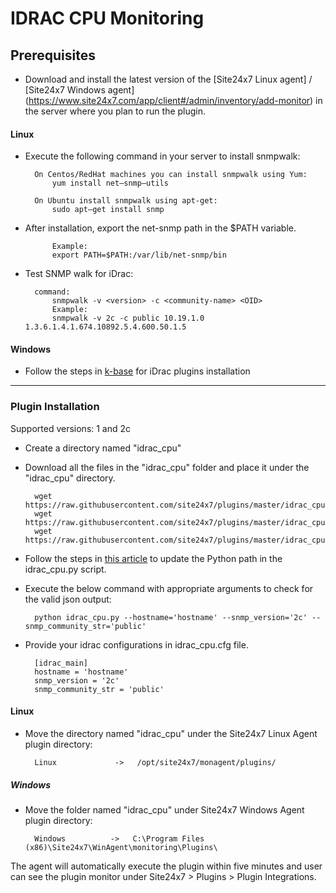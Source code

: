 # IDRAC CPU Monitoring
                                                                                              
## Prerequisites

- Download and install the latest version of the [Site24x7 Linux agent] / [Site24x7 Windows agent] (https://www.site24x7.com/app/client#/admin/inventory/add-monitor) in the server where you plan to run the plugin.

#### Linux 
- Execute the following command in your server to install snmpwalk: 

		On Centos/RedHat machines you can install snmpwalk using Yum:
  			yum install net–snmp–utils

  		On Ubuntu install snmpwalk using apt-get:
  			sudo apt–get install snmp
  
- After installation, export the net-snmp path in the $PATH variable.

    		Example:
  			export PATH=$PATH:/var/lib/net-snmp/bin

- Test SNMP walk for iDrac:
  
  		command:
  			snmpwalk -v <version> -c <community-name> <OID>
        	Example:
  			snmpwalk -v 2c -c public 10.19.1.0 1.3.6.1.4.1.674.10892.5.4.600.50.1.5
		
#### Windows

- Follow the steps in [k-base](https://support.site24x7.com/portal/en/kb/articles/idrac-monitoring-for-windows) for iDrac plugins installation

---

### Plugin Installation  

Supported versions: 1 and 2c

- Create a directory named "idrac_cpu"
      
- Download all the files in the "idrac_cpu" folder and place it under the "idrac_cpu" directory.

		wget https://raw.githubusercontent.com/site24x7/plugins/master/idrac_cpu/idrac_cpu.py
		wget https://raw.githubusercontent.com/site24x7/plugins/master/idrac_cpu/idrac_cpu.cfg
		wget https://raw.githubusercontent.com/site24x7/plugins/master/idrac_cpu/SNMPUtil.py

- Follow the steps in [this article](https://support.site24x7.com/portal/en/kb/articles/updating-python-path-in-a-plugin-script-for-linux-servers) to update the Python path in the idrac_cpu.py script.

- Execute the below command with appropriate arguments to check for the valid json output:

		python idrac_cpu.py --hostname='hostname' --snmp_version='2c' --snmp_community_str='public'

- Provide your idrac configurations in idrac_cpu.cfg file.

		[idrac_main]
		hostname = 'hostname'
		snmp_version = '2c' 
		snmp_community_str = 'public'
		
#### Linux

- Move the directory named "idrac_cpu" under the Site24x7 Linux Agent plugin directory: 

		Linux             ->   /opt/site24x7/monagent/plugins/
		
##### Windows 

- Move the folder named "idrac_cpu" under Site24x7 Windows Agent plugin directory: 

		Windows          ->   C:\Program Files (x86)\Site24x7\WinAgent\monitoring\Plugins\
		
The agent will automatically execute the plugin within five minutes and user can see the plugin monitor under Site24x7 > Plugins > Plugin Integrations.





